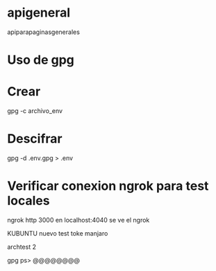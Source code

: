 # apigeneral

apiparapaginasgenerales

# Uso de gpg

# Crear

gpg -c archivo_env

# Descifrar

gpg -d .env.gpg > .env

# Verificar conexion ngrok para test locales

ngrok http 3000
en localhost:4040 se ve el ngrok

KUBUNTU nuevo test toke
manjaro

archtest 2

gpg ps> @@@@@@@@
